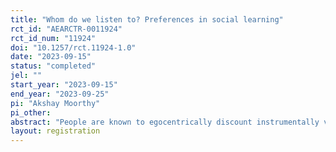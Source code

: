 ```yaml
---
title: "Whom do we listen to? Preferences in social learning"
rct_id: "AEARCTR-0011924"
rct_id_num: "11924"
doi: "10.1257/rct.11924-1.0"
date: "2023-09-15"
status: "completed"
jel: ""
start_year: "2023-09-15"
end_year: "2023-09-25"
pi: "Akshay Moorthy"
pi_other:
abstract: "People are known to egocentrically discount instrumentally valuable information acquired through social interactions. In this paper, I explore whether this is driven by preferences over the identity of information sources using online experiments where the identity of information sources and the value of information are exogenously assigned. The study focuses on caste identity in India, and asks whether people have preferences for information that are based on the caste identity of the information source. "
layout: registration
---
```


